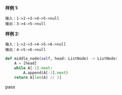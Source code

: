 
**样例 1:**
```
输入：1->2->3->4->5->null
输出：3->4->5->null
```
**样例 2:**
```
输入：1->2->3->4->5->6->null
输出：4->5->6->null
```


```python
def middle_node(self, head: ListNode) -> ListNode:
	A = [head]
	while A[-1].next:
		A.append(A[-1].next)
	return A[len(A) // 2]
```
pass